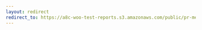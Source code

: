 ```yaml
---
layout: redirect
redirect_to: https://a8c-woo-test-reports.s3.amazonaws.com/public/pr-merge/45813/api/index.html
---
```

